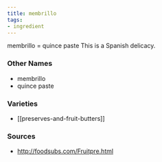 ```yaml
---
title: membrillo
tags:
- ingredient
---
```

membrillo = quince paste This is a Spanish delicacy.

### Other Names

* membrillo
* quince paste

### Varieties

* [[preserves-and-fruit-butters]]

### Sources
* http://foodsubs.com/Fruitpre.html

